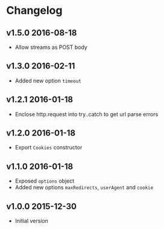 # Changelog

## v1.5.0 2016-08-18

  * Allow streams as POST body

## v1.3.0 2016-02-11

  * Added new option `timeout`

## v1.2.1 2016-01-18

  * Enclose http.request into try..catch to get url parse errors

## v1.2.0 2016-01-18

  * Export `Cookies` constructor

## v1.1.0 2016-01-18

  * Exposed `options` object
  * Added new options `maxRedirects`, `userAgent` and `cookie`

## v1.0.0 2015-12-30

  * Initial version
